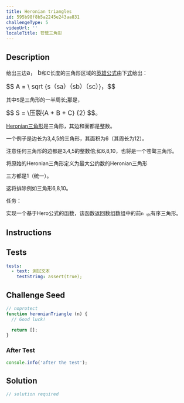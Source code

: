 ```yaml
---
title: Heronian triangles
id: 595b98f8b5a2245e243aa831
challengeType: 5
videoUrl: ''
localeTitle: 苍鹭三角形
---
```


## Description
<section id="description"><p>给出三边<big>a，</big> <big>b</big>和<big>c</big>长度的三角形区域的<a href="https://en.wikipedia.org/wiki/Heron&#x27;s formula" title="wp：苍鹭的配方">英雄公式</a>由下<a href="https://en.wikipedia.org/wiki/Heron&#x27;s formula" title="wp：苍鹭的配方">式</a>给出： </p><p> <big>$$ A = \ sqrt {s（sa）（sb）（sc）}，$$</big> </p><p>其中<big>s</big>是三角形的一半周长;那是， </p><p> <big>$$ S = \压裂{A + B + C} {2} $$。</big> </p><p> <a href="http://www.had2know.com/academics/heronian-triangles-generator-calculator.html" title="链接：http：//www.had2know.com/academics/heronian-triangles-generator-calculator.html">Heronian三角形</a>是三角形，其边和面都是整数。 </p><p>一个例子是边长为3,4,5的三角形，其面积为6（其周长为12）。 </p><p>注意任何三角形的边都是3,4,5的整数倍;如6,8,10，也将是一个苍鹭三角形。 </p><p>将原始的Heronian三角形定义为最大公约数的Heronian三角形</p><p>三方都是1（统一）。 </p><p>这将排除例如三角形6,8,10。 </p>任务： <p>实现一个基于Hero公式的函数，该函数返回数组数组中的前<code>n <sub>th</sub></code>有序三角形。 </p></section>

## Instructions
<section id="instructions">
</section>

## Tests
<section id='tests'>

```yml
tests:
  - text: 測試文本
    testString: assert(true);

```

</section>

## Challenge Seed
<section id='challengeSeed'>

<div id='js-seed'>

```js
// noprotect
function heronianTriangle (n) {
  // Good luck!

  return [];
}

```

</div>


### After Test
<div id='js-teardown'>

```js
console.info('after the test');
```

</div>

</section>

## Solution
<section id='solution'>

```js
// solution required
```
</section>
